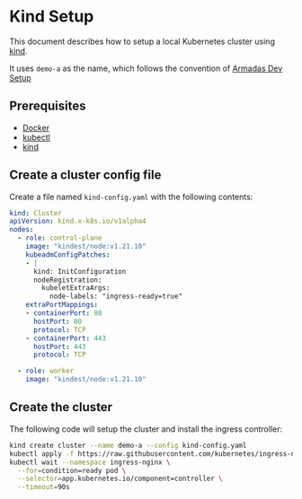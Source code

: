 # Kind Setup

This document describes how to setup a local Kubernetes cluster using [kind](https://kind.sigs.k8s.io/docs/user/quick-start/).

It uses `demo-a` as the name, which follows the convention of [Armadas Dev Setup](https://github.com/G-Research/armada/blob/master/docs/dev/setup_local_host.sh)

## Prerequisites

- [Docker](https://docs.docker.com/get-docker/)
- [kubectl](https://kubernetes.io/docs/tasks/tools/install-kubectl/)
- [kind](https://kind.sigs.k8s.io/docs/user/quick-start/#installation)

## Create a cluster config file

Create a file named `kind-config.yaml` with the following contents:

```yml
kind: Cluster
apiVersion: kind.x-k8s.io/v1alpha4
nodes:
  - role: control-plane
    image: "kindest/node:v1.21.10"
    kubeadmConfigPatches:
    - |
      kind: InitConfiguration
      nodeRegistration:
        kubeletExtraArgs:
          node-labels: "ingress-ready=true"
    extraPortMappings:
    - containerPort: 80
      hostPort: 80
      protocol: TCP
    - containerPort: 443
      hostPort: 443
      protocol: TCP

  - role: worker
    image: "kindest/node:v1.21.10"
```

## Create the cluster

The following code will setup the cluster and install the ingress controller:

```bash
kind create cluster --name demo-a --config kind-config.yaml
kubectl apply -f https://raw.githubusercontent.com/kubernetes/ingress-nginx/main/deploy/static/provider/kind/deploy.yaml
kubectl wait --namespace ingress-nginx \
  --for=condition=ready pod \
  --selector=app.kubernetes.io/component=controller \
  --timeout=90s
```
